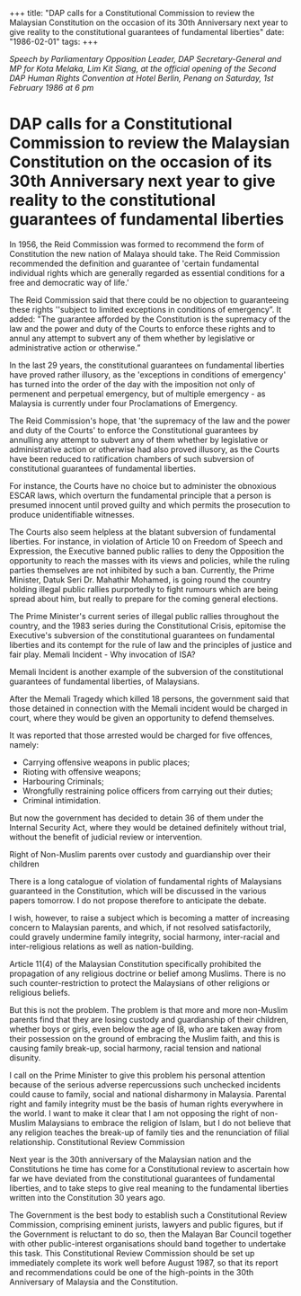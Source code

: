 +++ 
title: "DAP calls for a Constitutional Commission to review the Malaysian Constitution on the occasion of its 30th Anniversary next year to give reality to the constitutional guarantees of fundamental liberties"
date: "1986-02-01"
tags:
+++

_Speech by Parliamentary Opposition Leader, DAP Secretary-General and MP for Kota Melaka, Lim Kit Siang, at the official opening of the Second DAP Human Rights Convention at Hotel Berlin, Penang on Saturday, 1st February 1986 at 6 pm_

# DAP calls for a Constitutional Commission to review the Malaysian Constitution on the occasion of its 30th Anniversary next year to give reality to the constitutional guarantees of fundamental liberties
		
In 1956, the Reid Commission was formed to recommend the form of Constitution the new nation of Malaya should take. The Reid Commission recommended the definition and guarantee of 'certain fundamental individual rights which are generally regarded as essential conditions for a free and democratic way of life.’</u>
		
The Reid Commission said that there could be no objection to guaranteeing these rights ''subject to limited exceptions in conditions of emergency”. It added: "The guarantee afforded by the Constitution is the supremacy of the law and the power and duty of the Courts to enforce these rights and to annul any attempt to subvert any of them whether by legislative or administrative action or otherwise.”
		
In the last 29 years, the constitutional guarantees on fundamental liberties have proved rather illusory, as the 'exceptions in conditions of emergency' has turned into the order of the day with  the imposition not only of permenent and perpetual emergency, but of multiple emergency - as Malaysia is currently under four Proclamations of Emergency.
		
The Reid Commission's hope, that 'the supremacy of the law and the power and duty of the Courts' to enforce the Constitutional guarantees by annulling any attempt to subvert any of them whether by legislative or administrative action or otherwise had also proved illusory, as the Courts have been reduced to ratification chambers of such subversion of constitutional guarantees of fundamental liberties.
		
For instance, the Courts have no choice but to administer the obnoxious ESCAR laws, which overturn the fundamental principle that a person is presumed innocent until proved guilty  and which permits the prosecution to produce unidentifiable witnesses.
		
The Courts also seem helpless at the blatant subversion of fundamental liberties.  For instance, in violation of Article 10 on Freedom of Speech and Expression, the Executive banned public rallies to deny the Opposition the opportunity to reach the masses with its views and policies, while the ruling parties themselves are not inhibited by such a ban. Currently, the Prime Minister, Datuk Seri Dr. Mahathir Mohamed, is going round the country holding illegal public rallies purportedly to fight rumours which are being spread about him, but really to prepare for the coming general elections.
		
The Prime Minister's current series of illegal public rallies throughout the country, and the 1983 series during the Constitutional Crisis, epitomise the Executive's subversion of the constitutional guarantees on fundamental liberties and its contempt for the rule of law and the principles of justice and fair play.
Memali Incident - Why invocation of ISA?
		
Memali Incident is another example of the subversion of the constitutional guarantees of fundamental liberties, of Malaysians.
		
After the Memali Tragedy which killed 18 persons, the government said that those detained in connection with the Memali incident would be charged in court, where they would be given an opportunity to defend themselves.
		
 It was reported that those arrested would be charged for five offences, namely:

*	Carrying offensive weapons in public places;
*	Rioting with offensive weapons;
*	 Harbouring Criminals;
*	Wrongfully restraining police officers from carrying out their duties;
*	Criminal intimidation.
		
But now the government has decided to detain 36 of them under the Internal Security Act, where they would be detained definitely without trial, without the benefit of judicial review or intervention.

Right of Non-Muslim parents over custody and guardianship over their children
		
There is a long catalogue of violation of fundamental rights of Malaysians guaranteed in the Constitution, which will be discussed in the various papers tomorrow. I do not propose therefore to anticipate the debate.
		
I wish, however, to raise a subject which is becoming a matter of increasing concern to Malaysian parents, and which, if not resolved satisfactorily, could gravely undermine family integrity, social harmony, inter-racial and inter-religious relations as well as nation-building.
		
Article 11(4) of the Malaysian Constitution specifically prohibited the propagation of any religious doctrine or belief among Muslims. There is no such counter-restriction to protect the Malaysians of other religions or religious beliefs.
		
But this is not the problem. The problem is that more and more non-Muslim parents find that they are losing custody and guardianship of their children, whether boys or girls, even below the age of I8, who are taken away from their possession on the ground of embracing the Muslim faith, and this is causing family break-up, social harmony, racial tension and national disunity.
		
I call on the Prime Minister to give this problem his personal attention because of the serious adverse repercussions such unchecked incidents could cause to family, social and national disharmony in Malaysia. Parental right and family integrity must be the basis of human rights everywhere in the world. I want to make it clear that I am not opposing the right of non-Muslim Malaysians to embrace the religion of Islam, but I do not believe that any religion teaches the break-up of family ties and the renunciation of filial relationship.
Constitutional Review Commission
		
Next year is the 30th anniversary of the Malaysian nation and the Constitutions he time has come for a Constitutional review to ascertain how far we have deviated from the constitutional guarantees of fundamental liberties, and to take steps to give real meaning to the fundamental liberties written into the Constitution 30 years ago.
		
The Government is the best body to establish such a Constitutional Review Commission, comprising eminent jurists, lawyers and public figures, but if the Government is reluctant to do so, then the Malayan Bar Council together with other public-interest organisations should band together to undertake this task. This Constitutional Review Commission should be set up immediately complete its work well before August 1987, so that its report and recommendations could be one of the high-points in the 30th Anniversary of Malaysia and the Constitution.
 
